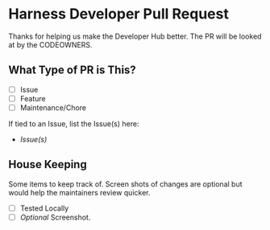 # Harness Developer Pull Request
Thanks for helping us make the Developer Hub better. The PR will be looked at
by the CODEOWNERS. 

## What Type of PR is This?

- [ ] Issue
- [ ] Feature
- [ ] Maintenance/Chore

If tied to an Issue, list the Issue(s) here:

* *Issue(s)*

## House Keeping
Some items to keep track of. Screen shots of changes are optional but would help the maintainers review quicker. 

- [ ] Tested Locally
- [ ] *Optional* Screenshot. 
